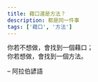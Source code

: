 ```yaml
---
title: 藉口還是方法？
description: 都是同一件事
tags: ['藉口', '方法']
---
```

你若不想做，會找到一個藉口；<br>
你若想做，會找到一個方法。

– 阿拉伯諺語
